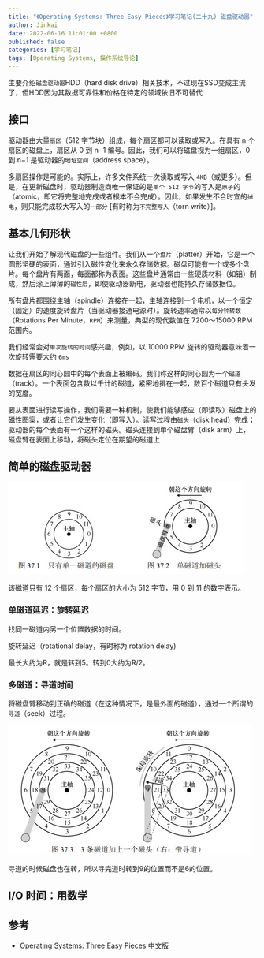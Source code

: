 ```yaml
---
title: "《Operating Systems: Three Easy Pieces》学习笔记(二十九) 磁盘驱动器"
author: Jinkai
date: 2022-06-16 11:01:00 +0800
published: false
categories: [学习笔记]
tags: [Operating Systems, 操作系统导论]
---
```


主要介绍`磁盘驱动器`HDD（hard disk drive）相关技术，不过现在SSD变成主流了，但HDD因为其数据可靠性和价格在特定的领域依旧不可替代

## 接口

驱动器由大量`扇区`（512 字节块）组成，每个扇区都可以读取或写入。在具有 n 个扇区的磁盘上，扇区从 0 到 n−1 编号。因此，我们可以将磁盘视为一组扇区，0 到 n−1 是驱动器的`地址空间`（address space）。

多扇区操作是可能的。实际上，许多文件系统一次读取或写入 `4KB`（或更多）。但是，在更新磁盘时，驱动器制造商唯一保证的是`单个 512 字节`的写入是`原子`的（atomic，即它将完整地完成或者根本不会完成）。因此，如果发生不合时宜的`掉电`，则只能完成较大写入的`一部分` [有时称为`不完整写入`（torn write）]。

## 基本几何形状

让我们开始了解现代磁盘的一些组件。我们从一个`盘片`（platter）开始，它是一个圆形坚硬的表面，通过引入磁性变化来永久存储数据。磁盘可能有一个或多个盘片。每个盘片有两面，每面都称为表面。这些盘片通常由一些硬质材料（如铝）制成，然后涂上薄薄的`磁性层`，即使驱动器断电，驱动器也能持久存储数据位。

所有盘片都围绕主轴（spindle）连接在一起，主轴连接到一个电机，以一个恒定（固定）的速度旋转盘片（当驱动器接通电源时）。旋转速率通常以`每分钟转数`（Rotations Per Minute，`RPM`）来测量，典型的现代数值在 7200～15000 RPM 范围内。

我们经常会对`单次旋转的时间`感兴趣，例如，以 10000 RPM 旋转的驱动器意味着一次旋转需要大约 `6ms`

数据在扇区的同心圆中的每个表面上被编码。我们称这样的同心圆为一个`磁道`（track）。一个表面包含数以千计的磁道，紧密地排在一起，数百个磁道只有头发的宽度。

要从表面进行读写操作，我们需要一种机制，使我们能够感应（即读取）磁盘上的磁性图案，或者让它们发生变化（即写入）。读写过程由`磁头`（disk head）完成；驱动器的每个表面有一个这样的磁头。磁头连接到单个磁盘臂（disk arm）上，磁盘臂在表面上移动，将磁头定位在期望的磁道上

## 简单的磁盘驱动器

![F37.1](/assets/img/2022-06-16-operating-systems-29/F37.1.jpg)

该磁道只有 12 个扇区，每个扇区的大小为 512 字节，用 0 到 11 的数字表示。

### 单磁道延迟：旋转延迟

找同一磁道内另一个位置数据的时间。

旋转延迟（rotational delay，有时称为 rotation delay)

最长大约为R，就是转到5。转到0大约为R/2。

### 多磁道：寻道时间

将磁盘臂移动到正确的磁道（在这种情况下，是最外面的磁道），通过一个所谓的`寻道`（seek）过程。

![F37.3](/assets/img/2022-06-16-operating-systems-29/F37.3.jpg)

寻道的时候磁盘也在转，所以寻完道时转到9的位置而不是6的位置。

## I/O 时间：用数学



## 参考

- [Operating Systems: Three Easy Pieces 中文版](https://pages.cs.wisc.edu/~remzi/OSTEP/Chinese/37.pdf)
